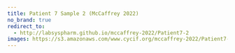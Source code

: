 ```yaml
---
title: Patient 7 Sample 2 (McCaffrey 2022)
no_brand: true
redirect_to:
  - http://labsyspharm.github.io/mccaffrey-2022/Patient7-2
images: https://s3.amazonaws.com/www.cycif.org/mccaffrey-2022/Patient7-2
---
```

